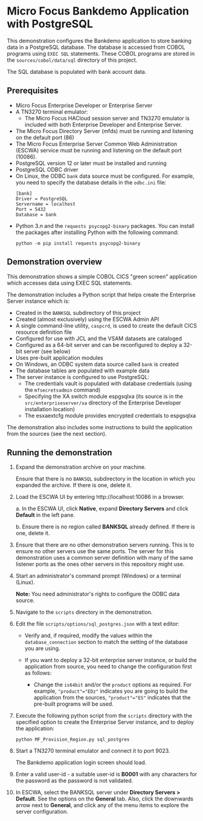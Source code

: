 # Micro Focus Bankdemo Application with PostgreSQL
This demonstration configures the Bankdemo application to store banking data in a PostgreSQL database. The database is accessed from COBOL programs using `EXEC SQL` statements. These COBOL programs are stored in the `sources/cobol/data/sql` directory of this project.

The SQL database is populated with bank account data.

## Prerequisites
- Micro Focus Enterprise Developer or Enterprise Server
- A TN3270 terminal emulator:
   - The Micro Focus HACloud session server and TN3270 emulator is included with both Enterprise Developer and Enterprise Server.
- The Micro Focus Directory Server (mfds) must be running and listening on the default port (86)
- The Micro Focus Enterprise Server Common Web Administration (ESCWA) service must be running and listening on the default port (10086).
- PostgreSQL version 12 or later must be installed and running
- PostgreSQL ODBC driver 
- On Linux, the ODBC `bank` data source must be configured. For example, you need to specify the database details in the `odbc.ini` file:
    ```
    [bank] 
    Driver = PostgreSQL
    Servername = localhost
    Port = 5432
    Database = bank
    ```
- Python 3.*n* and the `requests psycopg2-binary` packages. You can install the packages after installing Python with the following command: 
  ```
  python -m pip install requests psycopg2-binary
  ```

## Demonstration overview
This demonstration shows a simple COBOL CICS "green screen" application which accesses data using EXEC SQL statements. 

The demonstration includes a Python script that helps create the Enterprise Server instance which is:

   - Created in the `BANKSQL` subdirectory of this project
   - Created (almost exclusively) using the ESCWA Admin API
   - A single command-line utility, `caspcrd`, is used to create the default CICS resource definition file
   - Configured for use with JCL and the VSAM datasets are cataloged 
   - Configured as a 64-bit server and can be reconfigured to deploy a 32-bit server (see below)
   - Uses pre-built application modules
   - On Windows, an ODBC system data source called `bank` is created
   - The database tables are populated with example data
   - The server instance is configured to use PostgreSQL:
      - The credentials vault is populated with database credentials (using the `mfsecretsadmin` command)
       - Specifying the XA switch module espgsqlxa (its source is in the `src/enterpriseserver/xa` directory of the Enterprise Developer installation location)
       - The esxaextcfg module provides encrypted credentials to espgsqlxa

The demonstration also includes some instructions to build the application from the sources (see the next section).

## Running the demonstration
1. Expand the demonstration archive on your machine.

   Ensure that there is no `BANKSQL` subdirectory in the location in which you expanded the archive. If there is one, delete it.

2. Load the ESCWA UI by entering http://localhost:10086 in a browser. 

   a. In the ESCWA UI, click **Native**, expand **Directory Servers** and click **Default** in the left pane.

   b. Ensure there is no region called **BANKSQL** already defined. If there is one, delete it.

3. Ensure that there are no other demonstration servers running. This is to ensure no other servers use the same ports. The server for this demonstration uses a common server definition with many of the same listener ports as the ones other servers in this repository might use.

4. Start an administrator's command prompt (Windows) or a terminal (Linux).

   **Note:** You need administrator's rights to configure the ODBC data source.

5. Navigate to the `scripts` directory in the demonstration.
6. Edit the file `scripts/options/sql_postgres.json` with a text editor: 
    - Verify and, if required, modify the values within the `database_connection` section to match the setting of the database you are using.
    
    - If you want to deploy a 32-bit enterprise server instance, or build the application from source, you need to change the configuration first as follows:
      - Change the `is64bit` and/or the `product` options as required. For example, `"product"="EDz"` indicates you are going to build the application from the sources, `"product"="ES"` indicates that the pre-built programs will be used.

7. Execute the following python script from the `scripts` directory with the specified option to create the Enterprise Server instance, and to deploy the application:

   ```
   python MF_Provision_Region.py sql_postgres
   ``` 
8. Start a TN3270 terminal emulator and connect it to port 9023.

   The Bankdemo application login screen should load.

7. Enter a valid user-id - a suitable user-id is **B0001** with any characters for the password as the password is not validated.

8. In ESCWA, select the BANKSQL server under **Directory Servers > Default**. See the options on the **General** tab. Also, click the downwards arrow next to **General**, and click any of the menu items to explore the server configuration.
    
